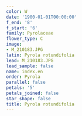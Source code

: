 ```yaml
---
color: W
date: '1900-01-01T00:00:00'
f_end: '8'
f_start: '6'
family: Pyrolaceae
flower_type: C
image:
- M_210183.JPG
latin: Pyrola rotundifolia
lead: M_210183.JPG
lead_sample: false
name: index.en
order: Pyrola
parallel: false
petals: '5'
petals_joined: false
star_shape: false
title: Pyrola rotundifolia
---
```

